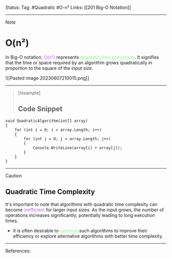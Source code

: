Status: 
Tag: #Quadratic #O-n²
Links: [[201 Big-O Notation]]

---
> [!note] 
>  # O(n²) 

In Big-O notation, <font style="color:#b562f9">O(n²)</font> represents <font style="color:#81fd83">quadratic time complexity</font>. It signifies that the time or space required by an algorithm grows quadratically in proportion to the square of the input size.

![[Pasted image 20230607210015.png]]

---
> [!example] 
>  ## Code Snippet

``` run-csharp
void QuadraticAlgorithm(int[] array) 
{ 
	for (int i = 0; i < array.Length; i++) 
	{ 
		for (int j = 0; j < array.Length; j++) 
		{  
			Console.WriteLine(array[i] + array[j]); 
		} 
	} 
}
```

--- 

> [!caution] 
> ## Quadratic Time Complexity

It's important to note that algorithms with quadratic time complexity can become <font style="color:#b562f9">inefficient</font> for larger input sizes. As the input grows, the number of operations increases significantly, potentially leading to long execution times. 

- It is often desirable to <font style="color:#81fd83">optimize</font> such algorithms to improve their efficiency or explore alternative algorithms with better time complexity. 

---
References: